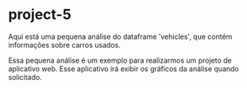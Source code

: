 # project-5

Aqui está uma pequena análise do dataframe 'vehicles', que contém informações sobre carros usados. 

Essa pequena análise é um exemplo para realizarmos um projeto de aplicativo web. Esse aplicativo irá exibir os gráficos da análise quando solicitado. 